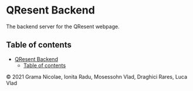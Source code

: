 # QResent Backend

The backend server for the QResent webpage.

## Table of contents

- [QResent Backend](#qresent-backend)
  - [Table of contents](#table-of-contents)

© 2021 Grama Nicolae, Ionita Radu, Mosessohn Vlad, Draghici Rares, Luca Vlad
